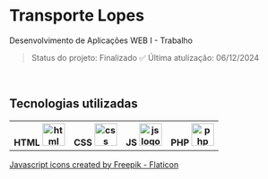 # Transporte Lopes
Desenvolvimento de Aplicações WEB I - Trabalho

> Status do projeto: Finalizado ✅
> Última atulização: 06/12/2024

<br>

## Tecnologias utilizadas
<table>
  <tr>
    <th>HTML <img src="https://github.com/user-attachments/assets/8edb4869-587e-475d-a5be-b9f100c188d6" height="40" alt="html logo"  /></th>
    <th>CSS <img src="https://github.com/user-attachments/assets/4eeeaa0d-4b9e-4be5-9360-fd2d906a72c4" height="40" alt="css logo"  /></th>
    <th>JS <img src="https://github.com/user-attachments/assets/fe876618-16bf-4b3b-b51e-b968265b4273" height="40" alt="js logo"  /></th>
    <th>PHP <img src="https://github.com/user-attachments/assets/89b025f0-e8b0-4a51-829a-4f2de2402937" height="40" alt="php logo"  /></th>
  </tr>
</table>

<a href="https://www.flaticon.com/free-icons/javascript" title="javascript icons">Javascript icons created by Freepik - Flaticon</a>
